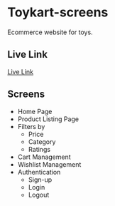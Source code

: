 # Toykart-screens
Ecommerce website for toys.  

## Live Link
[Live Link](toykart-screens.netlify.app)


## Screens 
- Home Page
- Product Listing Page
- Filters by
   - Price
   - Category
   - Ratings
- Cart Management
- Wishlist Management
- Authentication
   - Sign-up
   - Login
   - Logout
